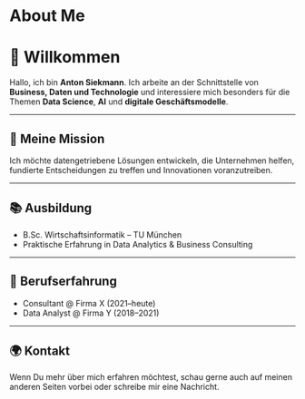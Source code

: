 # About Me


# 👋 Willkommen

Hallo, ich bin **Anton Siekmann**.
Ich arbeite an der Schnittstelle von **Business, Daten und Technologie** und interessiere mich besonders für die Themen **Data Science**, **AI** und **digitale Geschäftsmodelle**.

---

## 🎯 Meine Mission

Ich möchte datengetriebene Lösungen entwickeln, die Unternehmen helfen, fundierte Entscheidungen zu treffen und Innovationen voranzutreiben.

---

## 📚 Ausbildung

- B.Sc. Wirtschaftsinformatik – TU München
- Praktische Erfahrung in Data Analytics & Business Consulting

---

## 💼 Berufserfahrung

- Consultant @ Firma X (2021–heute)
- Data Analyst @ Firma Y (2018–2021)

---

## 🌍 Kontakt

Wenn Du mehr über mich erfahren möchtest, schau gerne auch auf meinen anderen Seiten vorbei oder schreibe mir eine Nachricht.

